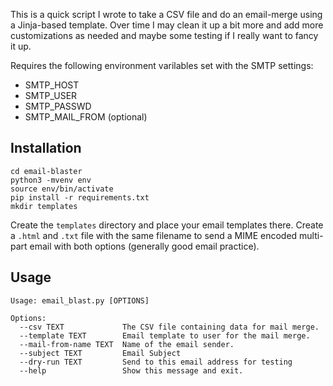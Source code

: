 This is a quick script I wrote to take a CSV file and do an email-merge using a Jinja-based template.  Over time I may clean it up a bit more and add more customizations as needed and maybe some testing if I really want to fancy it up.

Requires the following environment varilables set with the SMTP settings:

* SMTP_HOST
* SMTP_USER
* SMTP_PASSWD
* SMTP_MAIL_FROM (optional)

## Installation

```
cd email-blaster
python3 -mvenv env
source env/bin/activate
pip install -r requirements.txt
mkdir templates
```

Create the `templates` directory and place your email templates there.  Create a `.html` and `.txt` file with the same filename to send a MIME encoded multi-part email with both options (generally good email practice).


## Usage

```
Usage: email_blast.py [OPTIONS]

Options:
  --csv TEXT             The CSV file containing data for mail merge.
  --template TEXT        Email template to user for the mail merge.
  --mail-from-name TEXT  Name of the email sender.
  --subject TEXT         Email Subject
  --dry-run TEXT         Send to this email address for testing
  --help                 Show this message and exit.
 ```

